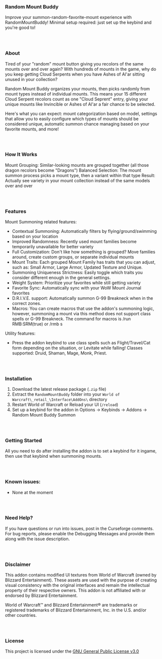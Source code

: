 ### Random Mount Buddy

Improve your summon-random-favorite-mount experience with RandomMountBuddy! Minimal setup required: just set up the keybind and you're good to!
### &nbsp;
### About

Tired of your "random" mount button giving you recolors of the same mounts over and over again? With hundreds of mounts in the game, why do you keep getting Cloud Serpents when you have Ashes of Al'ar sitting unused in your collection?

Random Mount Buddy organizes your mounts, then picks randomly from mount types instead of individual mounts. This means your 15 different Cloud Serpent recolors count as one "Cloud Seprent" entry, giving your unique mounts like Invincible or Ashes of Al'ar a fair chance to be selected.

Here's what you can expect: mount categorization based on model, settings that allow you to easily configure which types of mounts should be considered unique, automatic summon chance managing based on your favorite mounts, and more!
### &nbsp;
### How It Works

Mount Grouping: Similar-looking mounts are grouped together (all those dragon recolors become "Dragons")
Balanced Selection: The mount summon process picks a mount type, then a variant within that type
Result: Actually see variety in your mount collection instead of the same  models over and over
### &nbsp;
### Features

Mount Summoning related features:

- Contextual Summoning: Automatically filters by flying/ground/swimming based on your location
- Improved Randomness: Recently used mount families become temporarily unavailable for better variety
- Full Customization: Don't like how something is grouped? Move families around, create custom groups, or separate individual mounts
- Mount Traits: Each grouped Mount Family has traits that you can adjust, such as: Small Armor, Large Armor, Updated Texture and Unique.
- Summoning Uniqueness Strictness: Easily toggle which traits you consider different enough in the general settings.
- Weight System: Prioritize your favorites while still getting variety
- Favorite Sync: Automatically sync with your WoW Mount Journal favorites
- D.R.I.V.E. support: Automatically summon G-99 Breakneck when in the correct zones.
- Macros: You can create macros that use the addon's summoning logic, however, summoning a mount via this method does not support class spells or G-99 Breakneck. The command for macros is /run RMB:SRM(true) or /rmb s

Utility features:

- Press the addon keybind to use class spells such as Flight/Travel/Cat form depending on the situation, or Levitate while falling! Classes supported: Druid, Shaman, Mage, Monk, Priest.
### &nbsp;
### Installation

1.  Download the latest release package (`.zip` file)
2.  Extract the `RandomMountBuddy` folder into your `World of Warcraft\_retail_\Interface\AddOns\` directory
3.  Restart World of Warcraft or Reload your UI (`/reload`)
4.  Set up a keybind for the addon in Options -> Keybinds -> Addons -> Random Mount Buddy Summon
### &nbsp;
### Getting Started

All you need to do after installing the addon is to set a keybind for it ingame, then use that keybind when summoning mounts.
### &nbsp;
### Known issues:

- None at the moment
### &nbsp;
### Need Help?

If you have questions or run into issues, post in the Curseforge comments. For bug reports, please enable the Debugging Messages and provide them along with the issue description.
### &nbsp;
### Disclaimer

This addon contains modified UI textures from World of Warcraft (owned by Blizzard Entertainment). These assets are used with the purpose of creating visual consistency with the original interfaces and remain the intellectual property of their respective owners. This addon is not affiliated with or endorsed by Blizzard Entertainment.

World of Warcraft™ and Blizzard Entertainment® are trademarks or registered trademarks of Blizzard Entertainment, Inc. in the U.S. and/or other countries.
### &nbsp;
### License

This project is licensed under the [GNU General Public License v3.0](https://www.gnu.org/licenses/gpl-3.0.en.html)